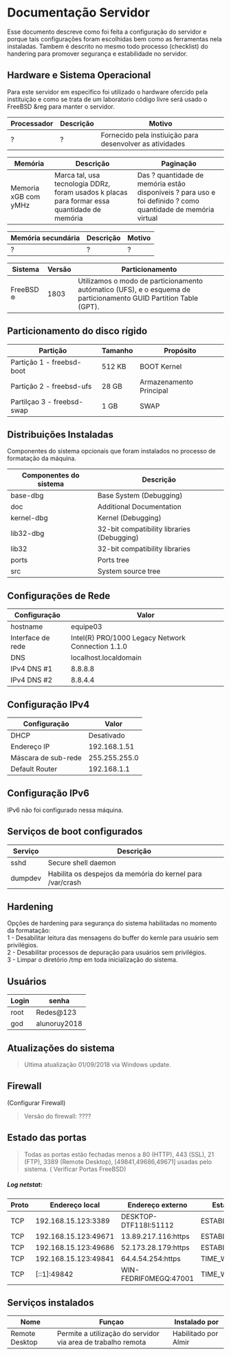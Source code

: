 # Documentação Servidor

Esse documento descreve como foi feita a configuração do servidor e porque tais configurações foram escolhidas bem como as ferramentas nela instaladas. Tambem é descrito no mesmo todo processo (checklist) do handering para promover segurança e estabilidade no servidor.

## Hardware e Sistema Operacional
Para este servidor em especifico foi utilizado o hardware ofercido pela instituição e como se trata de um laboratorio código livre será usado o FreeBSD &reg para manter o servidor.

Processador | Descrição | Motivo
-|-|-
?|?|Fornecido pela instiuição para desenvolver as atividades 

Memória| Descrição | Paginação
-|-|-
Memoria xGB com yMHz| Marca tal, usa tecnologia DDRz,  foram usados k placas para formar essa quantidade de memória | Das ? quantidade de memória estão disponiveis ? para uso e foi definido ? como quantidade de memória virtual
  
  
Memória secundária|Descrição| Motivo
-|-|-
?|?|?
  
  
Sistema| Versão | Particionamento
-|-|-
FreeBSD &reg;| 1803| Utilizamos o modo de particionamento autómatico (UFS), e o esquema de particionamento GUID Partition Table (GPT).

## Particionamento do disco rígido
Partição | Tamanho | Propósito
-|-|-
Partição 1 - freebsd-boot | 512 KB | BOOT Kernel
Partição 2  - freebsd-ufs| 28 GB | Armazenamento Principal
Partilçao 3 - freebsd-swap | 1 GB | SWAP

## Distribuições Instaladas
Componentes do sistema opcionais que foram instalados no processo de formatação da máquina.

Componentes do sistema | Descrição
-|-
base-dbg | Base System (Debugging)
doc | Additional Documentation
kernel-dbg | Kernel (Debugging)
lib32-dbg | 32-bit compatibility libraries (Debugging)
lib32 | 32-bit compatibility libraries
ports | Ports tree
src | System source tree

## Configurações de Rede
Configuração | Valor
-|-
hostname | equipe03
Interface de rede | Intel(R) PRO/1000 Legacy Network Connection 1.1.0
DNS | localhost.localdomain
IPv4 DNS #1 | 8.8.8.8
IPv4 DNS #2 | 8.8.4.4

## Configuração IPv4
Configuração | Valor
-|-
DHCP | Desativado
Endereço IP | 192.168.1.51
Máscara de sub-rede | 255.255.255.0
Default Router | 192.168.1.1
  
## Configuração IPv6
IPv6 não foi configurado nessa máquina.

## Serviços de boot configurados
Serviço | Descrição
-|-
sshd | Secure shell daemon
dumpdev | Habilita os despejos da memória do kernel para /var/crash

## Hardening
Opções de hardening para segurança do sistema habilitadas no momento da formatação:  
1 - Desabilitar leitura das mensagens do buffer do kernle para usuário sem privilégios.  
2 - Desabilitar processos de depuração para usuários sem privilégios.  
3 - Limpar o diretório /tmp em toda inicialização do sistema.

## Usuários
Login | senha
-|-
root | Redes@123
god | alunoruy2018

## Atualizações do sistema

 > Ultima atualização 01/09/2018 via Windows update.
 

## Firewall
 (Configurar Firewall)
> Versão do firewall: ????

## Estado das portas
> Todas as portas estão fechadas menos a 80 (HTTP), 443 (SSL), 21 (FTP), 3389 (Remote Desktop), [49841,49686,49671] usadas pelo sistema. ( Verificar Portas FreeBSD)

##### Log netstat:

  Proto  |Endereço local       |  Endereço externo      | Estado
 -|-|-|-
  TCP  |  192.168.15.123:3389  |  DESKTOP-DTF118I:51112|  ESTABLISHED
  TCP|    192.168.15.123:49671 |  13.89.217.116:https |   ESTABLISHED
  TCP   | 192.168.15.123:49686 |  52.173.28.179:https|    ESTABLISHED
  TCP |   192.168.15.123:49841  | 64.4.54.254:https   |   TIME_WAIT
  TCP  |  [::1]:49842        |    WIN-FEDRIF0MEGQ:47001 | TIME_WAIT

## Serviços instalados

Nome|Funçao|Instalado por
-|-|-
Remote Desktop|Permite a utilização do servidor via area de trabalho remota| Habilitado por Almir
